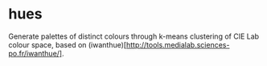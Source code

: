 hues
====

Generate palettes of distinct colours through k-means clustering of CIE Lab colour space, based on (iwanthue)[http://tools.medialab.sciences-po.fr/iwanthue/].

